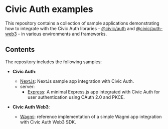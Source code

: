 # Civic Auth examples

This repository contains a collection of sample applications demonstrating how to integrate with the Civic Auth libraries - [@civic/auth](npmjs.com/package/@civic/auth) and [@civic/auth-web3](npmjs.com/package/@civic/auth-web3) - in various environments and frameworks.

## Contents
The repository includes the following samples:
* **Civic Auth**:
    * [NextJs](packages/civic-auth/nextjs): NextJs sample app integration with Civic Auth.
    * server:
        * [Express](packages/civic-auth/server/express): A minimal Express.js app integrated with Civic Auth for user authentication using OAuth 2.0 and PKCE.

* **Civic Auth Web3**:
    * [Wagmi](packages/civic-auth-web3/wagmi): reference implementation of a simple Wagmi app integration with Civic Auth Web3 SDK.
